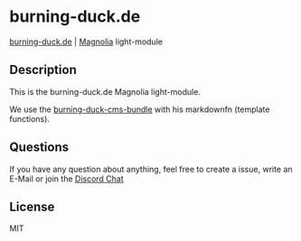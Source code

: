 # burning-duck.de
[burning-duck.de](http://www.burning-duck.de) | [Magnolia](https://documentation.magnolia-cms.com/display/DOCS/Light+development+in+Magnolia) light-module

## Description
This is the burning-duck.de Magnolia light-module.

We use the [burning-duck-cms-bundle](https://github.com/burning-duck/burning-duck-cms-bundle) with his markdownfn (template functions).

## Questions
If you have any question about anything, feel free to create a issue, write an E-Mail or join the [Discord Chat](https://discord.gg/5KGSrfd)

## License
 MIT
